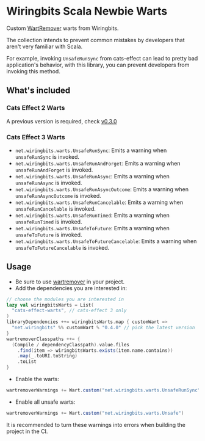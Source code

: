 # Wiringbits Scala Newbie Warts
Custom [WartRemover](https://www.wartremover.org/) warts from Wiringbits.

The collection intends to prevent common mistakes by developers that aren't very familiar with Scala.

For example, invoking `UnsafeRunSync` from cats-effect can lead to pretty bad application's behavior, with this library, you can prevent developers from invoking this method.


## What's included


### Cats Effect 2 Warts

A previous version is required, check [v0.3.0](https://github.com/wiringbits/wiringbits-scala-newbie-warts/tree/v0.3.0)

### Cats Effect 3 Warts
- `net.wiringbits.warts.UnsafeRunSync`: Emits a warning when `unsafeRunSync` is invoked.
- `net.wiringbits.warts.UnsafeRunAndForget`: Emits a warning when `unsafeRunAndForget` is invoked.
- `net.wiringbits.warts.UnsafeRunAsync`: Emits a warning when `unsafeRunAsync` is invoked.
- `net.wiringbits.warts.UnsafeRunAsyncOutcome`: Emits a warning when `unsafeRunAsyncOutcome` is invoked.
- `net.wiringbits.warts.UnsafeRunCancelable`: Emits a warning when `unsafeRunCancelable` is invoked.
- `net.wiringbits.warts.UnsafeRunTimed`: Emits a warning when `unsafeRunTimed` is invoked.
- `net.wiringbits.warts.UnsafeToFuture`: Emits a warning when `unsafeToFuture` is invoked.
- `net.wiringbits.warts.UnsafeToFutureCancelable`: Emits a warning when `unsafeToFutureCancelable` is invoked.

## Usage

- Be sure to use [wartremover](https://www.wartremover.org) in your project.
- Add the dependencies you are interested in:

```scala
// choose the modules you are interested in
lazy val wiringbitsWarts = List(
  "cats-effect-warts", // cats-effect 3 only
)
libraryDependencies ++= wiringbitsWarts.map { customWart =>
  "net.wiringbits" %% customWart % "0.4.0" // pick the latest version
}
wartremoverClasspaths ++= {
  (Compile / dependencyClasspath).value.files
    .find(item => wiringbitsWarts.exists(item.name.contains))
    .map(_.toURI.toString)
    .toList
}
```

- Enable the warts:

```scala
wartremoverWarnings += Wart.custom("net.wiringbits.warts.UnsafeRunSync")
```

- Enable all unsafe warts:
```scala
wartremoverWarnings += Wart.custom("net.wiringbits.warts.Unsafe")
```

It is recommended to turn these warnings into errors when building the project in the CI.
